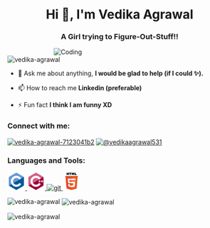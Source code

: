 <h1 align="center">Hi 👋, I'm Vedika Agrawal</h1>
<h3 align="center">A Girl trying to Figure-Out-Stuff!!</h3>
<img align="right" alt="Coding" width="400" src="https://cdn.dribbble.com/users/2646423/screenshots/5507196/computer.gif">
<p align="left"> <img src="https://komarev.com/ghpvc/?username=vedika-agrawal&label=Profile%20views&color=0e75b6&style=flat" alt="vedika-agrawal" /> </p>


- 💬 Ask me about anything, **I would be glad to help (if I could ✨).**

- 📫 How to reach me **Linkedin (preferable)**

- ⚡ Fun fact **I think I am funny XD**

<h3 align="left">Connect with me:</h3>
<p align="left">
<a href="https://linkedin.com/in/vedika-agrawal-7123041b2" target="blank"><img align="center" src="https://raw.githubusercontent.com/rahuldkjain/github-profile-readme-generator/master/src/images/icons/Social/linked-in-alt.svg" alt="vedika-agrawal-7123041b2" height="30" width="40" /></a>
<a href="https://www.hackerrank.com/@vedikaagrawal531" target="blank"><img align="center" src="https://raw.githubusercontent.com/rahuldkjain/github-profile-readme-generator/master/src/images/icons/Social/hackerrank.svg" alt="@vedikaagrawal531" height="30" width="40" /></a>
</p>

<h3 align="left">Languages and Tools:</h3>
<p align="left"> <a href="https://www.cprogramming.com/" target="_blank"> <img src="https://raw.githubusercontent.com/devicons/devicon/master/icons/c/c-original.svg" alt="c" width="40" height="40"/> </a> <a href="https://www.w3schools.com/cpp/" target="_blank"> <img src="https://raw.githubusercontent.com/devicons/devicon/master/icons/cplusplus/cplusplus-original.svg" alt="cplusplus" width="40" height="40"/> </a> <a href="https://git-scm.com/" target="_blank"> <img src="https://www.vectorlogo.zone/logos/git-scm/git-scm-icon.svg" alt="git" width="40" height="40"/> </a> <a href="https://www.w3.org/html/" target="_blank"> <img src="https://raw.githubusercontent.com/devicons/devicon/master/icons/html5/html5-original-wordmark.svg" alt="html5" width="40" height="40"/> </a> </p>
<p><img align="left" src="https://github-readme-stats.vercel.app/api/top-langs?username=vedika-agrawal&show_icons=true&locale=en&layout=compact" alt="vedika-agrawal" /></p>

<p>&nbsp;<img align="center" src="https://github-readme-stats.vercel.app/api?username=vedika-agrawal&show_icons=true&locale=en" alt="vedika-agrawal" /></p>

<p><img align="center" src="https://github-readme-streak-stats.herokuapp.com/?user=vedika-agrawal&" alt="vedika-agrawal" /></p>
